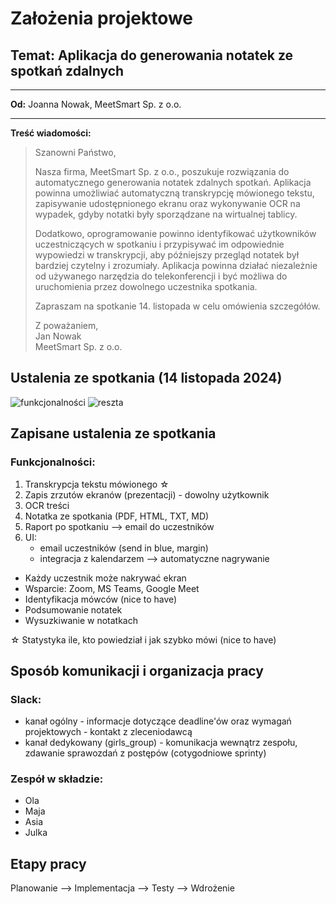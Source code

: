 # Założenia projektowe

## Temat: Aplikacja do generowania notatek ze spotkań zdalnych

---

**Od:** Joanna Nowak, MeetSmart Sp. z o.o.

---

**Treść wiadomości:**

>Szanowni Państwo,
>
>Nasza firma, MeetSmart Sp. z o.o., poszukuje rozwiązania do automatycznego generowania notatek zdalnych spotkań. Aplikacja powinna umożliwiać automatyczną transkrypcję mówionego tekstu, zapisywanie udostępnionego ekranu oraz wykonywanie OCR na wypadek, gdyby notatki były sporządzane na wirtualnej tablicy.
>
>Dodatkowo, oprogramowanie powinno identyfikować użytkowników uczestniczących w spotkaniu i przypisywać im odpowiednie wypowiedzi w transkrypcji, aby późniejszy przegląd notatek był bardziej czytelny i zrozumiały. Aplikacja powinna działać niezależnie od używanego narzędzia do telekonferencji i być możliwa do uruchomienia przez dowolnego uczestnika spotkania.
>
>Zapraszam na spotkanie 14. listopada w celu omówienia szczegółów.
>
>Z poważaniem,  
>Jan Nowak  
>MeetSmart Sp. z o.o.

## Ustalenia ze spotkania (14 listopada 2024)

![funkcjonalności](https://github.com/user-attachments/assets/31715dd1-55f9-4a02-96b7-084c71efc5e3)
![reszta](https://github.com/user-attachments/assets/91ecae5c-ae91-43b6-83e9-1055f5ef928e)

## Zapisane ustalenia ze spotkania 

### Funkcjonalności:
1) Transkrypcja tekstu mówionego ☆
2) Zapis zrzutów ekranów (prezentacji) - dowolny użytkownik
3) OCR treści
4) Notatka ze spotkania (PDF, HTML, TXT, MD)
5) Raport po spotkaniu --> email do uczestników
6) UI:
     - email uczestników (send in blue, margin)
     - integracja z kalendarzem --> automatyczne nagrywanie
  
- Każdy uczestnik może nakrywać ekran
- Wsparcie: Zoom, MS Teams, Google Meet
- Identyfikacja mówców (nice to have)
- Podsumowanie notatek
- Wysuzkiwanie w notatkach
  
☆ Statystyka ile, kto powiedział i jak szybko mówi (nice to have)

## Sposób komunikacji i organizacja pracy

### Slack:
- kanał ogólny - informacje dotyczące deadline'ów oraz wymagań projektowych - kontakt z zleceniodawcą
- kanał dedykowany (girls_group) - komunikacja wewnątrz zespołu, zdawanie sprawozdań z postępów (cotygodniowe sprinty)

### Zespół w składzie:
- Ola
- Maja
- Asia
- Julka

## Etapy pracy

Planowanie --> Implementacja --> Testy --> Wdrożenie
